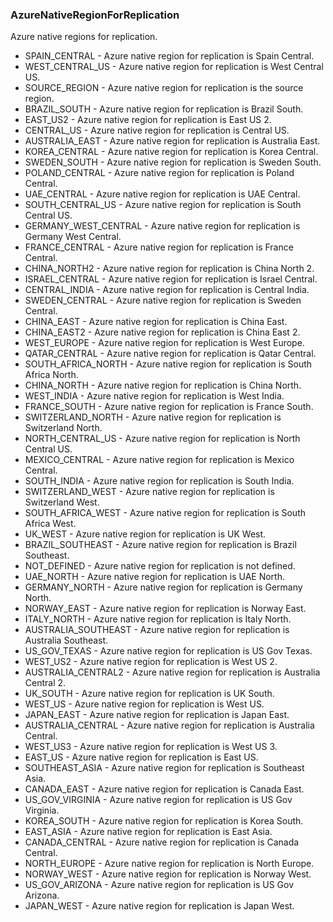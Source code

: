 ### AzureNativeRegionForReplication
Azure native regions for replication.

- SPAIN_CENTRAL - Azure native region for replication is Spain Central.
- WEST_CENTRAL_US - Azure native region for replication is West Central US.
- SOURCE_REGION - Azure native region for replication is the source region.
- BRAZIL_SOUTH - Azure native region for replication is Brazil South.
- EAST_US2 - Azure native region for replication is East US 2.
- CENTRAL_US - Azure native region for replication is Central US.
- AUSTRALIA_EAST - Azure native region for replication is Australia East.
- KOREA_CENTRAL - Azure native region for replication is Korea Central.
- SWEDEN_SOUTH - Azure native region for replication is Sweden South.
- POLAND_CENTRAL - Azure native region for replication is Poland Central.
- UAE_CENTRAL - Azure native region for replication is UAE Central.
- SOUTH_CENTRAL_US - Azure native region for replication is South Central US.
- GERMANY_WEST_CENTRAL - Azure native region for replication is Germany West Central.
- FRANCE_CENTRAL - Azure native region for replication is France Central.
- CHINA_NORTH2 - Azure native region for replication is China North 2.
- ISRAEL_CENTRAL - Azure native region for replication is Israel Central.
- CENTRAL_INDIA - Azure native region for replication is Central India.
- SWEDEN_CENTRAL - Azure native region for replication is Sweden Central.
- CHINA_EAST - Azure native region for replication is China East.
- CHINA_EAST2 - Azure native region for replication is China East 2.
- WEST_EUROPE - Azure native region for replication is West Europe.
- QATAR_CENTRAL - Azure native region for replication is Qatar Central.
- SOUTH_AFRICA_NORTH - Azure native region for replication is South Africa North.
- CHINA_NORTH - Azure native region for replication is China North.
- WEST_INDIA - Azure native region for replication is West India.
- FRANCE_SOUTH - Azure native region for replication is France South.
- SWITZERLAND_NORTH - Azure native region for replication is Switzerland North.
- NORTH_CENTRAL_US - Azure native region for replication is North Central US.
- MEXICO_CENTRAL - Azure native region for replication is Mexico Central.
- SOUTH_INDIA - Azure native region for replication is South India.
- SWITZERLAND_WEST - Azure native region for replication is Switzerland West.
- SOUTH_AFRICA_WEST - Azure native region for replication is South Africa West.
- UK_WEST - Azure native region for replication is UK West.
- BRAZIL_SOUTHEAST - Azure native region for replication is Brazil Southeast.
- NOT_DEFINED - Azure native region for replication is not defined.
- UAE_NORTH - Azure native region for replication is UAE North.
- GERMANY_NORTH - Azure native region for replication is Germany North.
- NORWAY_EAST - Azure native region for replication is Norway East.
- ITALY_NORTH - Azure native region for replication is Italy North.
- AUSTRALIA_SOUTHEAST - Azure native region for replication is Australia Southeast.
- US_GOV_TEXAS - Azure native region for replication is US Gov Texas.
- WEST_US2 - Azure native region for replication is West US 2.
- AUSTRALIA_CENTRAL2 - Azure native region for replication is Australia Central 2.
- UK_SOUTH - Azure native region for replication is UK South.
- WEST_US - Azure native region for replication is West US.
- JAPAN_EAST - Azure native region for replication is Japan East.
- AUSTRALIA_CENTRAL - Azure native region for replication is Australia Central.
- WEST_US3 - Azure native region for replication is West US 3.
- EAST_US - Azure native region for replication is East US.
- SOUTHEAST_ASIA - Azure native region for replication is Southeast Asia.
- CANADA_EAST - Azure native region for replication is Canada East.
- US_GOV_VIRGINIA - Azure native region for replication is US Gov Virginia.
- KOREA_SOUTH - Azure native region for replication is Korea South.
- EAST_ASIA - Azure native region for replication is East Asia.
- CANADA_CENTRAL - Azure native region for replication is Canada Central.
- NORTH_EUROPE - Azure native region for replication is North Europe.
- NORWAY_WEST - Azure native region for replication is Norway West.
- US_GOV_ARIZONA - Azure native region for replication is US Gov Arizona.
- JAPAN_WEST - Azure native region for replication is Japan West.
